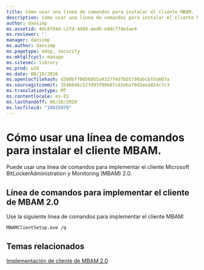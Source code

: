 ```yaml
---
title: Cómo usar una línea de comandos para instalar el cliente MBAM.
description: Cómo usar una línea de comandos para instalar el cliente MBAM.
author: dansimp
ms.assetid: 4dc8f944-c2fd-4d89-aed6-e9dc77de3ae4
ms.reviewer: ''
manager: dansimp
ms.author: dansimp
ms.pagetype: mdop, security
ms.mktglfcycl: manage
ms.sitesec: library
ms.prod: w10
ms.date: 06/16/2016
ms.openlocfilehash: d360bf70056055a9327f4d7b55798abcbfda607a
ms.sourcegitcommit: 354664bc527d93f80687cd2eba70d1eea024c7c3
ms.translationtype: MT
ms.contentlocale: es-ES
ms.lasthandoff: 06/26/2020
ms.locfileid: "10825070"
---
```

# Cómo usar una línea de comandos para instalar el cliente MBAM.


Puede usar una línea de comandos para implementar el cliente Microsoft BitLockerAdministration y Monitoring (MBAM) 2.0.

## <a href="" id="command-line-for-deploying-the-mbam-2-0-client-"></a>Línea de comandos para implementar el cliente de MBAM 2.0


Use la siguiente línea de comandos para implementar el cliente MBAM:

`MBAMClientSetup.exe /q`

## Temas relacionados


[Implementación de cliente de MBAM 2.0](deploying-the-mbam-20-client-mbam-2.md)

 

 





